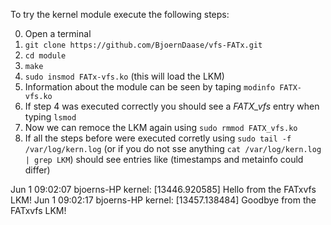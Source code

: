 To try the kernel module execute the following steps:

0. Open a terminal
1. `git clone https://github.com/BjoernDaase/vfs-FATx.git`
2. `cd module`
3. `make`
4. `sudo insmod FATx-vfs.ko` (this will load the LKM)
5. Information about the module can be seen by taping `modinfo FATX-vfs.ko`
6. If step 4 was executed correctly you should see a *FATX_vfs* entry when typing `lsmod`
7. Now we can remoce the LKM again using `sudo rmmod FATX_vfs.ko`
8. If all the steps before were executed corretly using `sudo tail -f /var/log/kern.log` (or if you do not sse anything `cat /var/log/kern.log | grep LKM`) should see entries like (timestamps and metainfo could differ)

Jun  1 09:02:07 bjoerns-HP kernel: [13446.920585] Hello from the FATxvfs LKM!
Jun  1 09:02:17 bjoerns-HP kernel: [13457.138484] Goodbye from the FATxvfs LKM!

